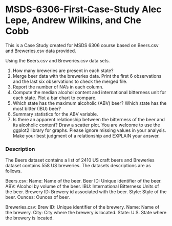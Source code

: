 # MSDS-6306-First-Case-Study Alec Lepe, Andrew Wilkins, and Che Cobb

This is a Case Study created for MSDS 6306 course based on Beers.csv and Breweries.csv data provided.

Using the Beers.csv and Breweries.csv data sets.

1. How many breweries are present in each state?
2. Merge beer data with the breweries data. Print the first 6 observations and the last six observations to check the merged file.
3. Report the number of NA’s in each column.
4. Compute the median alcohol content and international bitterness unit for each state. Plot a bar chart to compare.
5. Which state has the maximum alcoholic (ABV) beer? Which state has the most bitter (IBU) beer?
6. Summary statistics for the ABV variable.
7. Is there an apparent relationship between the bitterness of the beer and its alcoholic content? Draw a scatter plot. You are welcome to use the ggplot2 library for graphs. Please ignore missing values in your analysis. Make your best judgment of a relationship and EXPLAIN your answer.

### Description
The Beers dataset contains a list of 2410 US craft beers and Breweries dataset contains 558 US breweries. The datasets descriptions are as follows.

Beers.csv:
Name: Name of the beer.
Beer ID: Unique identifier of the beer.
ABV: Alcohol by volume of the beer.
IBU: International Bitterness Units of the beer. Brewery ID: Brewery id associated with the beer. Style: Style of the beer.
Ounces: Ounces of beer.

Breweries.csv:
Brew ID: Unique identifier of the brewery. Name: Name of the brewery.
City: City where the brewery is located.
State: U.S. State where the brewery is located.
